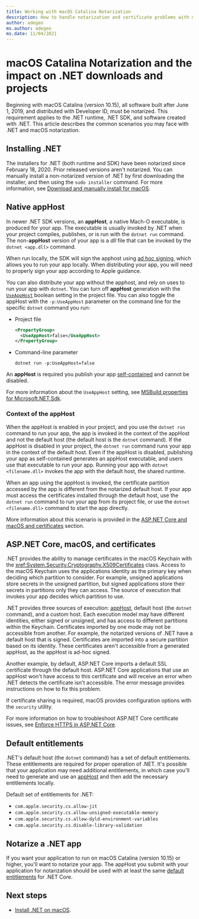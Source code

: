```yaml
---
title: Working with macOS Catalina Notarization
description: How to handle notarization and certificate problems with macOS when you install the .NET runtime, SDK, and apps built with .NET.
author: adegeo
ms.author: adegeo
ms.date: 11/04/2021
---
```


# macOS Catalina Notarization and the impact on .NET downloads and projects

Beginning with macOS Catalina (version 10.15), all software built after June 1, 2019, and distributed with Developer ID, must be notarized. This requirement applies to the .NET runtime, .NET SDK, and software created with .NET. This article describes the common scenarios you may face with .NET and macOS notarization.

## Installing .NET

The installers for .NET (both runtime and SDK) have been notarized since February 18, 2020. Prior released versions aren't notarized. You can manually install a non-notarized version of .NET by first downloading the installer, and then using the `sudo installer` command. For more information, see [Download and manually install for macOS](./macos.md#download-and-manually-install).

## Native appHost

In newer .NET SDK versions, an **appHost**, a native Mach-O executable, is produced for your app. The executable is usually invoked by .NET when your project compiles, publishes, or is run with the `dotnet run` command. The non-**appHost** version of your app is a _dll_ file that can be invoked by the `dotnet <app.dll>` command.

When run locally, the SDK will sign the apphost using [ad hoc signing](https://developer.apple.com/documentation/security/seccodesignatureflags/1397793-adhoc), which allows you to run your app locally. When distributing your app, you will need to properly sign your app according to Apple guidance. 

You can also distribute your app without the apphost, and rely on uses to run your app with `dotnet`. You can turn off **appHost** generation with the [`UseAppHost`](../project-sdk/msbuild-props.md#useapphost) boolean setting in the project file. You can also toggle the appHost with the `-p:UseAppHost` parameter on the command line for the specific `dotnet` command you run:

- Project file

  ```xml
  <PropertyGroup>
    <UseAppHost>false</UseAppHost>
  </PropertyGroup>
  ```

- Command-line parameter

  ```dotnetcli
  dotnet run -p:UseAppHost=false
  ```

An **appHost** is required you publish your app [self-contained](../deploying/index.md#publish-self-contained) and cannot be disabled.

For more information about the `UseAppHost` setting, see [MSBuild properties for Microsoft.NET.Sdk](../project-sdk/msbuild-props.md#useapphost).

### Context of the appHost

When the appHost is enabled in your project, and you use the `dotnet run` command to run your app, the app is invoked in the context of the appHost and not the default host (the default host is the `dotnet` command). If the appHost is disabled in your project, the `dotnet run` command runs your app in the context of the default host. Even if the appHost is disabled, publishing your app as self-contained generates an appHost executable, and users use that executable to run your app. Running your app with `dotnet <filename.dll>` invokes the app with the default host, the shared runtime.

When an app using the appHost is invoked, the certificate partition accessed by the app is different from the notarized default host. If your app must access the certificates installed through the default host, use the `dotnet run` command to run your app from its project file, or use the `dotnet <filename.dll>` command to start the app directly.

More information about this scenario is provided in the [ASP.NET Core and macOS and certificates](#aspnet-core-macos-and-certificates) section.

## ASP.NET Core, macOS, and certificates

.NET provides the ability to manage certificates in the macOS Keychain with the <xref:System.Security.Cryptography.X509Certificates> class. Access to the macOS Keychain uses the applications identity as the primary key when deciding which partition to consider. For example, unsigned applications store secrets in the unsigned partition, but signed applications store their secrets in partitions only they can access. The source of execution that invokes your app decides which partition to use.

.NET provides three sources of execution: [appHost](#native-apphost), default host (the `dotnet` command), and a custom host. Each execution model may have different identities, either signed or unsigned, and has access to different partitions within the Keychain. Certificates imported by one mode may not be accessible from another. For example, the notarized versions of .NET have a default host that is signed. Certificates are imported into a secure partition based on its identity. These certificates aren't accessible from a generated appHost, as the appHost is ad-hoc signed.

Another example, by default, ASP.NET Core imports a default SSL certificate through the default host. ASP.NET Core applications that use an appHost won't have access to this certificate and will receive an error when .NET detects the certificate isn't accessible. The error message provides instructions on how to fix this problem.

If certificate sharing is required, macOS provides configuration options with the `security` utility.

For more information on how to troubleshoot ASP.NET Core certificate issues, see [Enforce HTTPS in ASP.NET Core](/aspnet/core/security/enforcing-ssl?view=aspnetcore-3.1&tabs=visual-studio#troubleshoot-certificate-problems&preserve-view=false).

## Default entitlements

.NET's default host (the `dotnet` command) has a set of default entitlements. These entitlements are required for proper operation of .NET. It's possible that your application may need additional entitlements, in which case you'll need to generate and use an [appHost](#native-apphost) and then add the necessary entitlements locally.

Default set of entitlements for .NET:

- `com.apple.security.cs.allow-jit`
- `com.apple.security.cs.allow-unsigned-executable-memory`
- `com.apple.security.cs.allow-dyld-environment-variables`
- `com.apple.security.cs.disable-library-validation`

## Notarize a .NET app

If you want your application to run on macOS Catalina (version 10.15) or higher, you'll want to notarize your app. The appHost you submit with your application for notarization should be used with at least the same [default entitlements](#default-entitlements) for .NET Core.

## Next steps

- [Install .NET on macOS](macos.md).
